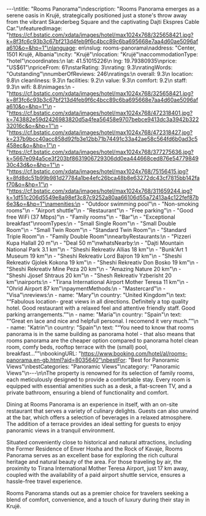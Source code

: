 ---\ntitle: "Rooms Panorama"\ndescription: "Rooms Panorama emerges as a serene oasis in Krujë, strategically positioned just a stone's throw away from the vibrant Skanderbeg Square and the captivating Dajti Ekspres Cable Car."\nfeaturedImage: "https://cf.bstatic.com/xdata/images/hotel/max1024x768/325658421.jpg?k=8f3fc6c93b3c67bf213d4feb9f6c4bcc89c6ba695668e7aa4d60ae5096afa610&o=&hp=1"\nlanguage: en\nslug: rooms-panorama\naddress: "Center, 1501 Krujë, Albania"\ncity: "Krujë"\nlocation: "Krujë"\naccommodationType: "hotel"\ncoordinates:\n  lat: 41.51015226\n  lng: 19.79380935\nprice: "US$61"\npriceFrom: 61\nstarRating: 3\nrating: 9.3\nratingWords: "Outstanding"\nnumberOfReviews: 246\nratings:\n  overall: 9.3\n  location: 9.8\n  cleanliness: 9.3\n  facilities: 9.2\n  value: 9.3\n  comfort: 9.2\n  staff: 9.3\n  wifi: 8.8\nimages:\n  - "https://cf.bstatic.com/xdata/images/hotel/max1024x768/325658421.jpg?k=8f3fc6c93b3c67bf213d4feb9f6c4bcc89c6ba695668e7aa4d60ae5096afa610&o=&hp=1"\n  - "https://cf.bstatic.com/xdata/images/hotel/max1024x768/472318401.jpg?k=743882e59d2426983820d5a4fea56458e9707bebce9413dc3a3942b32232016c&o=&hp=1"\n  - "https://cf.bstatic.com/xdata/images/hotel/max1024x768/472318427.jpg?k=237b9bcc40acc858d92fb3e12bb71b74491c33a42ae58c564fd6b0ad3c5458ec&o=&hp=1"\n  - "https://cf.bstatic.com/xdata/images/hotel/max1024x768/377275636.jpg?k=5667e094a5ce3f203bf8631906729306dd0ea444668ced876e5477984930c43d&o=&hp=1"\n  - "https://cf.bstatic.com/xdata/images/hotel/max1024x768/75156415.jpg?k=8fd8dc51b99b981d27784a1be4efc26bca48b8e63272dc43cf7815bb142faf70&o=&hp=1"\n  - "https://cf.bstatic.com/xdata/images/hotel/max1024x768/311659244.jpg?k=1df51c206d5549e8a98ef3c87c9252a80aa66106d55a72413a4c122fef87b6e3&o=&hp=1"\namenities:\n  - "Outdoor swimming pool"\n  - "Non-smoking rooms"\n  - "Airport shuttle"\n  - "Restaurant"\n  - "Free parking"\n  - "Good free WiFi (37 Mbps)"\n  - "Family rooms"\n  - "Bar"\n  - "Exceptional breakfast"\nroomTypes:\n  - "Small Single Room"\n  - "Small Double Room"\n  - "Small Twin Room"\n  - "Standard Twin Room"\n  - "Standard Triple Room"\n  - "Family Double Room"\nnearbyRestaurants:\n  - "Pizzeri Kupa Hallall 20 m"\n  - "Deal 50 m"\nwhatsNearby:\n  - "Dajti Mountain National Park 3.1 km"\n  - "Sheshi Rekreativ Allias 18 km"\n  - "Bunk'Art 1 Museum 19 km"\n  - "Sheshi Rekreativ Lord Bajron 19 km"\n  - "Sheshi Rekreativ Gjolek Kokona 19 km"\n  - "Sheshi Rekreativ Don Bosko 19 km"\n  - "Sheshi Rekreativ Mine Peza 20 km"\n  - "Amazing Nature 20 km"\n  - "Sheshi Jjosef Shtraus 20 km"\n  - "Shesh Rekreativ Yzberisht 20 km"\nairports:\n  - "Tirana International Airport Mother Teresa 11 km"\n  - "Ohrid Airport 87 km"\npaymentMethods:\n  - "Mastercard"\n  - "Visa"\nreviews:\n  - name: "Mary"\n    country: "United Kingdom"\n    text: "“Fabulous location- great views in all directions. Definitely a top quality hotel. Good restaurant with a relaxed feel and attentive friendly staff.
Good parking arrangements.”"\n  - name: "Maria"\n    country: "Spain"\n    text: "“Great en lace and nice and helpfull personal. I recomend it very much.”"\n  - name: "Katrin"\n    country: "Spain"\n    text: "“You need to know that rooms panorama is in the same building as panorama hotel - that also means that rooms panorama are the cheaper option compared to panorama hotel
clean room, comfy beds, rooftop terrace with the (small) pool, breakfast...”"\nbookingURL: "https://www.booking.com/hotel/al/rooms-panorama.en-gb.html?aid=8035640"\nbestFor: "Best for Panoramic Views"\nbestCategories: "Panoramic Views"\ncategory: "Panoramic Views"\n---\n\nThe property is renowned for its selection of family rooms, each meticulously designed to provide a comfortable stay. Every room is equipped with essential amenities such as a desk, a flat-screen TV, and a private bathroom, ensuring a blend of functionality and comfort.

Dining at Rooms Panorama is an experience in itself, with an on-site restaurant that serves a variety of culinary delights. Guests can also unwind at the bar, which offers a selection of beverages in a relaxed atmosphere. The addition of a terrace provides an ideal setting for guests to enjoy panoramic views in a tranquil environment.

Situated conveniently close to historical and natural attractions, including the Former Residence of Enver Hoxha and the Rock of Kavaje, Rooms Panorama serves as an excellent base for exploring the rich cultural heritage and natural beauty of the area. For those traveling by air, the proximity to Tirana International Mother Teresa Airport, just 17 km away, coupled with the availability of a paid airport shuttle service, ensures a hassle-free travel experience.

Rooms Panorama stands out as a premier choice for travelers seeking a blend of comfort, convenience, and a touch of luxury during their stay in Krujë.